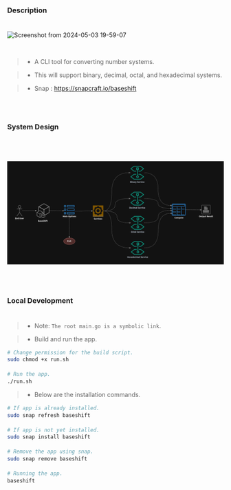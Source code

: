 ### Description
#

![Screenshot from 2024-05-03 19-59-07](https://github.com/kentlouisetonino/baseshift/assets/69438999/d323b572-8dae-4f9e-bf75-15d038a5df0b)

<br />

> - A CLI tool for converting number systems.

> - This will support binary, decimal, octal, and hexadecimal systems.

> - Snap : https://snapcraft.io/baseshift

<br />
<br />



### System Design
#

<br />

![System Design](./docs/image-system-design.png)

<br />
<br />



### Local Development
#
> - Note: `The root main.go is a symbolic link`.

> - Build and run the app.

```bash
# Change permission for the build script.
sudo chmod +x run.sh

# Run the app.
./run.sh
```

> - Below are the installation commands.

```bash
# If app is already installed.
sudo snap refresh baseshift

# If app is not yet installed.
sudo snap install baseshift

# Remove the app using snap.
sudo snap remove baseshift

# Running the app.
baseshift
```
